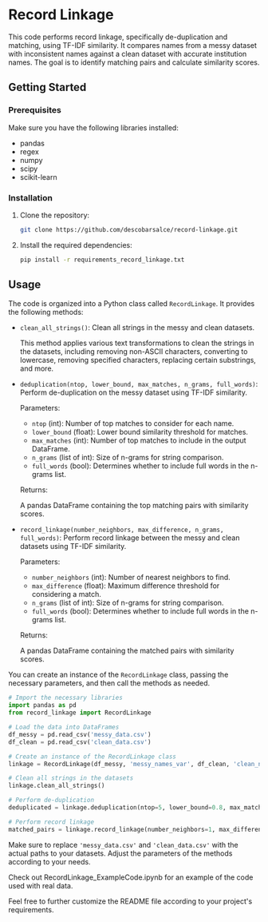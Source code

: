 
# Record Linkage

This code performs record linkage, specifically de-duplication and matching, using TF-IDF similarity. It compares names from a messy dataset with inconsistent names against a clean dataset with accurate institution names. The goal is to identify matching pairs and calculate similarity scores.

## Getting Started

### Prerequisites

Make sure you have the following libraries installed:

- pandas
- regex
- numpy
- scipy
- scikit-learn

### Installation

1. Clone the repository:

   ```bash
   git clone https://github.com/descobarsalce/record-linkage.git
   ```

2. Install the required dependencies:

   ```bash
   pip install -r requirements_record_linkage.txt
   ```

## Usage

The code is organized into a Python class called `RecordLinkage`. It provides the following methods:

- `clean_all_strings()`: Clean all strings in the messy and clean datasets.

    This method applies various text transformations to clean the strings in the datasets, including removing non-ASCII characters, converting to lowercase, removing specified characters, replacing certain substrings, and more.

- `deduplication(ntop, lower_bound, max_matches, n_grams, full_words)`: Perform de-duplication on the messy dataset using TF-IDF similarity.

    Parameters:
    
    - `ntop` (int): Number of top matches to consider for each name.
    - `lower_bound` (float): Lower bound similarity threshold for matches.
    - `max_matches` (int): Number of top matches to include in the output DataFrame.
    - `n_grams` (list of int): Size of n-grams for string comparison.
    - `full_words` (bool): Determines whether to include full words in the n-grams list.

    Returns:
    
    A pandas DataFrame containing the top matching pairs with similarity scores.

- `record_linkage(number_neighbors, max_difference, n_grams, full_words)`: Perform record linkage between the messy and clean datasets using TF-IDF similarity.

    Parameters:
    
    - `number_neighbors` (int): Number of nearest neighbors to find.
    - `max_difference` (float): Maximum difference threshold for considering a match.
    - `n_grams` (list of int): Size of n-grams for string comparison.
    - `full_words` (bool): Determines whether to include full words in the n-grams list.

    Returns:
    
    A pandas DataFrame containing the matched pairs with similarity scores.

You can create an instance of the `RecordLinkage` class, passing the necessary parameters, and then call the methods as needed.

```python
# Import the necessary libraries
import pandas as pd
from record_linkage import RecordLinkage

# Load the data into DataFrames
df_messy = pd.read_csv('messy_data.csv')
df_clean = pd.read_csv('clean_data.csv')

# Create an instance of the RecordLinkage class
linkage = RecordLinkage(df_messy, 'messy_names_var', df_clean, 'clean_names_var', n_gramsize=[3, 4])

# Clean all strings in the datasets
linkage.clean_all_strings()

# Perform de-duplication
deduplicated = linkage.deduplication(ntop=5, lower_bound=0.8, max_matches=1000, n_grams=[3, 4], full_words=True)

# Perform record linkage
matched_pairs = linkage.record_linkage(number_neighbors=1, max_difference=0.8, n_grams=[3, 4], full_words=True)
```

Make sure to replace `'messy_data.csv'` and `'clean_data.csv'` with the actual paths to your datasets. Adjust the parameters of the methods according to your needs.

Check out RecordLinkage_ExampleCode.ipynb for an example of the code used with real data.

Feel free to further customize the README file according to your project's requirements.
